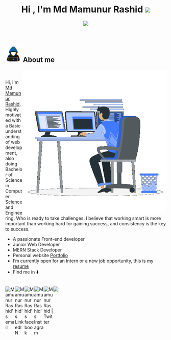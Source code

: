 <h1 align="center"><b>Hi , I'm Md Mamunur Rashid </b><img src="https://media.giphy.com/media/hvRJCLFzcasrR4ia7z/giphy.gif" width="35"></h1>

<p align="center">
  <a href="https://github.com/DenverCoder1/readme-typing-svg"><img src="https://readme-typing-svg.herokuapp.com?font=Time+New+Roman&color=cyan&size=25&center=true&vCenter=true&width=600&height=100&lines=Assalamu+O+Alaikum+Warahmatullah..&hearts;++;Front-End+Developer;Junior+Web+Developer;MERN+Stack+Developer;Computer+Science+and+Engineering+Student;Active+Learner/Researcher;<3"></a>
</p>

<br />

## <picture><img src = "/assets/about_me.gif" width = 50px></picture>  **About me**

<picture> <img align="right" src="/assets/Right_Side.gif" width = 450px></picture>
<br/>

Hi, i'm [Md Mamunur Rashid](https://mamunur-rashid-portfolio.netlify.app/), Highly motivated with a Basic understanding of web development, also doing Bachelor of Science in Computer Science and Engineering. Who is ready to take challenges. I believe that working smart is more important than working hard for gaining success, and consistency is the key to success.
<br/>
- A passionate Front-end developer
- Junior Web Developer
- MERN Stack Developer
- Personal website [Portfolio](https://mamunur-rashid-portfolio.netlify.app/)
- I’m currently open for an Intern or a new job opportunity, this is [my resume](https://drive.google.com/file/d/1MoJ-XuMi84n08jBOpDk32Mxb0EIl1Y9O/view?usp=share_link)
- Find me in ⬇️
<br/>

<a href="mailto:mdmamun.iubat.m@gmail.com/">
<img align="left" alt="Mamunur Rashid's email" width="30px" src="https://camo.githubusercontent.com/4a3dd8d10a27c272fd04b2ce8ed1a130606f95ea6a76b5e19ce8b642faa18c27/68747470733a2f2f6564656e742e6769746875622e696f2f537570657254696e7949636f6e732f696d616765732f7376672f676d61696c2e737667" />
</a>

<a href="https://www.linkedin.com/in/md-mamunur-rashid-web/">
<img align="left" alt="Mamunur Rashid's LinkedIN" width="30px" src="https://raw.githubusercontent.com/peterthehan/peterthehan/master/assets/linkedin.svg" />
</a>
<a href="https://www.facebook.com/mamunul.mamun.LM10/">
<img align="left" alt="Mamunur Rashid's facebook" width="30px" src="https://camo.githubusercontent.com/8f245234577766478eaf3ee72b0615e99bb9ef3eaa56e1c37f75692811181d5c/68747470733a2f2f6564656e742e6769746875622e696f2f537570657254696e7949636f6e732f696d616765732f7376672f66616365626f6f6b2e737667" />
</a>

<a href="https://www.instagram.com/mamunul.mamun.lm10/">
<img align="left" alt="MamunurRashid's Instagram" width="30px" src="https://raw.githubusercontent.com/hussainweb/hussainweb/main/icons/instagram.png" />
</a>

<a href="https://twitter.com/MamunulLm10">
  <img align="left" alt="Mamunur Rashid | Twitter" width="30px" src="https://raw.githubusercontent.com/peterthehan/peterthehan/master/assets/twitter.svg" />
</a>
<img src="https://user-images.githubusercontent.com/73097560/115834477-dbab4500-a447-11eb-908a-139a6edaec5c.gif"><br><br>
